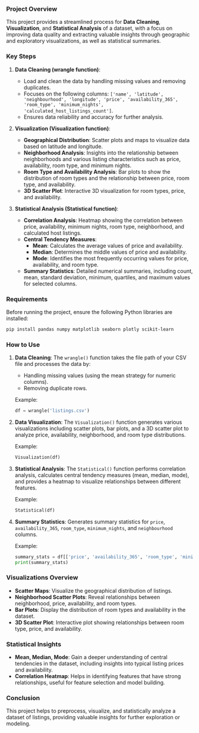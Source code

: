 ### Project Overview

This project provides a streamlined process for **Data Cleaning**, **Visualization**, and **Statistical Analysis** of a dataset, with a focus on improving data quality and extracting valuable insights through geographic and exploratory visualizations, as well as statistical summaries.

### Key Steps

1. **Data Cleaning (wrangle function)**:
   - Load and clean the data by handling missing values and removing duplicates.
   - Focuses on the following columns: `['name', 'latitude', 'neighbourhood', 'longitude', 'price', 'availability_365', 'room_type', 'minimum_nights', 'calculated_host_listings_count']`.
   - Ensures data reliability and accuracy for further analysis.

2. **Visualization (Visualization function)**:
   - **Geographical Distribution**: Scatter plots and maps to visualize data based on latitude and longitude.
   - **Neighborhood Analysis**: Insights into the relationship between neighborhoods and various listing characteristics such as price, availability, room type, and minimum nights.
   - **Room Type and Availability Analysis**: Bar plots to show the distribution of room types and the relationship between price, room type, and availability.
   - **3D Scatter Plot**: Interactive 3D visualization for room types, price, and availability.

3. **Statistical Analysis (Statistical function)**:
   - **Correlation Analysis**: Heatmap showing the correlation between price, availability, minimum nights, room type, neighborhood, and calculated host listings.
   - **Central Tendency Measures**:
     - **Mean**: Calculates the average values of price and availability.
     - **Median**: Determines the middle values of price and availability.
     - **Mode**: Identifies the most frequently occurring values for price, availability, and room type.
   - **Summary Statistics**: Detailed numerical summaries, including count, mean, standard deviation, minimum, quartiles, and maximum values for selected columns.

### Requirements

Before running the project, ensure the following Python libraries are installed:

```bash
pip install pandas numpy matplotlib seaborn plotly scikit-learn
```

### How to Use

1. **Data Cleaning**:
   The `wrangle()` function takes the file path of your CSV file and processes the data by:
   - Handling missing values (using the mean strategy for numeric columns).
   - Removing duplicate rows.
   
   Example:
   ```python
   df = wrangle('listings.csv')
   ```

2. **Data Visualization**:
   The `Visualization()` function generates various visualizations including scatter plots, bar plots, and a 3D scatter plot to analyze price, availability, neighborhood, and room type distributions.
   
   Example:
   ```python
   Visualization(df)
   ```

3. **Statistical Analysis**:
   The `Statistical()` function performs correlation analysis, calculates central tendency measures (mean, median, mode), and provides a heatmap to visualize relationships between different features.
   
   Example:
   ```python
   Statistical(df)
   ```

4. **Summary Statistics**:
   Generates summary statistics for `price`, `availability_365`, `room_type`, `minimum_nights`, and `neighbourhood` columns.
   
   Example:
   ```python
   summary_stats = df[['price', 'availability_365', 'room_type', 'minimum_nights', 'neighbourhood']].describe()
   print(summary_stats)
   ```

### Visualizations Overview

- **Scatter Maps**: Visualize the geographical distribution of listings.
- **Neighborhood Scatter Plots**: Reveal relationships between neighborhood, price, availability, and room types.
- **Bar Plots**: Display the distribution of room types and availability in the dataset.
- **3D Scatter Plot**: Interactive plot showing relationships between room type, price, and availability.

### Statistical Insights

- **Mean, Median, Mode**: Gain a deeper understanding of central tendencies in the dataset, including insights into typical listing prices and availability.
- **Correlation Heatmap**: Helps in identifying features that have strong relationships, useful for feature selection and model building.

### Conclusion

This project helps to preprocess, visualize, and statistically analyze a dataset of listings, providing valuable insights for further exploration or modeling.
